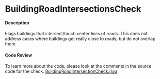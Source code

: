 # BuildingRoadIntersectionsCheck

#### Description

Flags buildings that intersect/touch center lines of roads. This does not address cases where buildings get really close to roads, but do not overlap them.

#### Code Review

To learn more about the code, please look at the comments in the source code for the check.
[BuildingRoadIntersectionCheck.java](../../src/main/java/org/openstreetmap/atlas/checks/validation/intersections/BuildingRoadIntersectionCheck.java)
